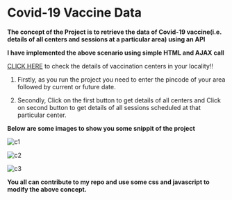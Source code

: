 # Covid-19 Vaccine Data

**The concept of the Project is to retrieve the data of Covid-19 vaccine(i.e. details of all centers and sessions at a particular area) using an API**


**I have implemented the above scenario using simple HTML and AJAX call**


[CLICK HERE](https://shik28tech.github.io/CovidVaccine/) to check the details of vaccination centers in your locality!!


1. Firstly, as you run the project you need to enter the pincode of your area followed by current or future date.


2. Secondly, Click on the first button to get details of all centers and Click on second button to get details of all sessions scheduled at that particular center.


__Below are some images to show you some snippit of the project__


![c1](https://user-images.githubusercontent.com/77436945/120686710-e6351180-c4be-11eb-8a6b-d8bcf8472e53.PNG)


![c2](https://user-images.githubusercontent.com/77436945/120686706-e59c7b00-c4be-11eb-9ef3-cb4d665bab5b.PNG)


![c3](https://user-images.githubusercontent.com/77436945/120686696-e33a2100-c4be-11eb-9d00-be85a8f4a58b.PNG)


__You all can contribute to my repo and use some css and javascript to modify the above concept.__